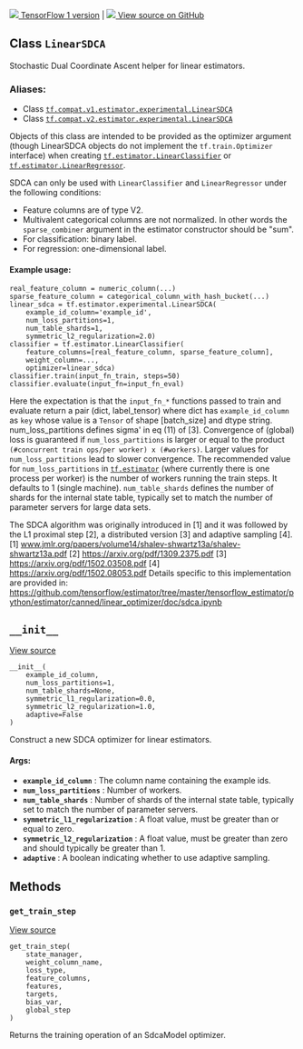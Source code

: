 [ ![](https://tensorflow.google.cn/images/tf_logo_32px.png) TensorFlow 1
version](/versions/r1.15/api_docs/python/tf/estimator/experimental/LinearSDCA)
|  [ ![](https://tensorflow.google.cn/images/GitHub-Mark-32px.png) View source
on GitHub
](https://github.com/tensorflow/estimator/tree/master/tensorflow_estimator/python/estimator/canned/linear.py)  
  
  
## Class `LinearSDCA`

Stochastic Dual Coordinate Ascent helper for linear estimators.

### Aliases:

  * Class [`tf.compat.v1.estimator.experimental.LinearSDCA`](/api_docs/python/tf/estimator/experimental/LinearSDCA)
  * Class [`tf.compat.v2.estimator.experimental.LinearSDCA`](/api_docs/python/tf/estimator/experimental/LinearSDCA)

Objects of this class are intended to be provided as the optimizer argument
(though LinearSDCA objects do not implement the `tf.train.Optimizer`
interface) when creating
[`tf.estimator.LinearClassifier`](https://tensorflow.google.cn/api_docs/python/tf/estimator/LinearClassifier)
or
[`tf.estimator.LinearRegressor`](https://tensorflow.google.cn/api_docs/python/tf/estimator/LinearRegressor).

SDCA can only be used with `LinearClassifier` and `LinearRegressor` under the
following conditions:

  * Feature columns are of type V2.
  * Multivalent categorical columns are not normalized. In other words the `sparse_combiner` argument in the estimator constructor should be "sum".
  * For classification: binary label.
  * For regression: one-dimensional label.

#### Example usage:

    
    
    real_feature_column = numeric_column(...)
    sparse_feature_column = categorical_column_with_hash_bucket(...)
    linear_sdca = tf.estimator.experimental.LinearSDCA(
        example_id_column='example_id',
        num_loss_partitions=1,
        num_table_shards=1,
        symmetric_l2_regularization=2.0)
    classifier = tf.estimator.LinearClassifier(
        feature_columns=[real_feature_column, sparse_feature_column],
        weight_column=...,
        optimizer=linear_sdca)
    classifier.train(input_fn_train, steps=50)
    classifier.evaluate(input_fn=input_fn_eval)
    

Here the expectation is that the `input_fn_*` functions passed to train and
evaluate return a pair (dict, label_tensor) where dict has `example_id_column`
as `key` whose value is a `Tensor` of shape [batch_size] and dtype string.
num_loss_partitions defines sigma' in eq (11) of [3]. Convergence of (global)
loss is guaranteed if `num_loss_partitions` is larger or equal to the product
`(#concurrent train ops/per worker) x (#workers)`. Larger values for
`num_loss_partitions` lead to slower convergence. The recommended value for
`num_loss_partitions` in
[`tf.estimator`](https://tensorflow.google.cn/api_docs/python/tf/estimator)
(where currently there is one process per worker) is the number of workers
running the train steps. It defaults to 1 (single machine). `num_table_shards`
defines the number of shards for the internal state table, typically set to
match the number of parameter servers for large data sets.

The SDCA algorithm was originally introduced in [1] and it was followed by the
L1 proximal step [2], a distributed version [3] and adaptive sampling [4]. [1]
www.jmlr.org/papers/volume14/shalev-shwartz13a/shalev-shwartz13a.pdf [2]
https://arxiv.org/pdf/1309.2375.pdf [3] https://arxiv.org/pdf/1502.03508.pdf
[4] https://arxiv.org/pdf/1502.08053.pdf Details specific to this
implementation are provided in:
https://github.com/tensorflow/estimator/tree/master/tensorflow_estimator/python/estimator/canned/linear_optimizer/doc/sdca.ipynb

## `__init__`

[View
source](https://github.com/tensorflow/estimator/tree/master/tensorflow_estimator/python/estimator/canned/linear.py)

    
    
    __init__(
        example_id_column,
        num_loss_partitions=1,
        num_table_shards=None,
        symmetric_l1_regularization=0.0,
        symmetric_l2_regularization=1.0,
        adaptive=False
    )
    

Construct a new SDCA optimizer for linear estimators.

#### Args:

  * **`example_id_column`** : The column name containing the example ids.
  * **`num_loss_partitions`** : Number of workers.
  * **`num_table_shards`** : Number of shards of the internal state table, typically set to match the number of parameter servers.
  * **`symmetric_l1_regularization`** : A float value, must be greater than or equal to zero.
  * **`symmetric_l2_regularization`** : A float value, must be greater than zero and should typically be greater than 1.
  * **`adaptive`** : A boolean indicating whether to use adaptive sampling.

## Methods

### `get_train_step`

[View
source](https://github.com/tensorflow/estimator/tree/master/tensorflow_estimator/python/estimator/canned/linear.py)

    
    
    get_train_step(
        state_manager,
        weight_column_name,
        loss_type,
        feature_columns,
        features,
        targets,
        bias_var,
        global_step
    )
    

Returns the training operation of an SdcaModel optimizer.


